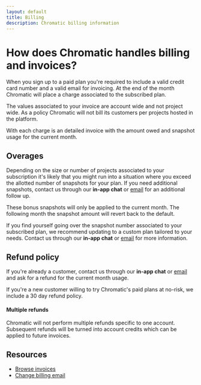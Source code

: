 ```yaml
---
layout: default
title: Billing
description: Chromatic billing information
---
```


# How does Chromatic handles billing and invoices?

When you sign up to a paid plan you're required to include a valid credit card number and a valid email for invoicing. At the end of the month Chromatic will place a charge associated to the subscribed plan.

The values associated to your invoice are account wide and not project wide. As a policy Chromatic will not bill its customers per projects hosted in the platform.

With each charge is an detailed invoice with the amount owed and snapshot usage for the current month.

## Overages

Depending on the size or number of projects associated to your subscription it's likely that you might run into a situation where you exceed the allotted number of snapshots for your plan. If you need additional snapshots, contact us through our <a class="intercom-concierge-bot"><b>in-app chat</b></a> or [email](mailto:support@chromatic.com) for an additional follow up.

These bonus snapshots will only be applied to the current month. The following month the snapshot amount will revert back to the default.

<div class="aside">

If you find yourself going over the snapshot number associated to your subscribed plan, we recommend updating to a custom plan tailored to your needs. Contact us through our <a class="intercom-concierge-bot"><b>in-app chat</b></a> or <a href="mailto:support@chromatic.com?Subject=Custom%20plan">email</a>
for more information.

</div>

## Refund policy

If you're already a customer, contact us through our <a class="intercom-concierge-bot"><b>in-app chat</b></a> or [email](mailto:support@chromatic.com) and ask for a refund for the current month usage.

If you're a new customer willing to try Chromatic's paid plans at no-risk, we include a 30 day refund policy.

#### Multiple refunds

Chromatic will not perform multiple refunds specific to one account. Subsequent refunds will be turned into account credits which can be applied to future invoices.

## Resources

- [Browse invoices](article-view-invoice)
- [Change billing email](article-change-billing-address)
